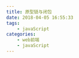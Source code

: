 ```yaml
---
title: 原型链与闭包
date: 2018-04-05 16:55:33
tags:
    - javaScript
categories: 
    - web前端
    - javaScript
---
```

